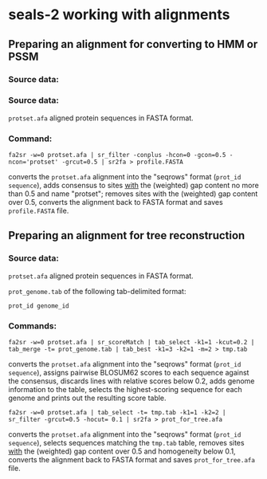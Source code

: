 # seals-2 working with alignments
## Preparing an alignment for converting to HMM or PSSM
### Source data:
### Source data:
`protset.afa` aligned protein sequences in FASTA format.
### Command:
```
fa2sr -w=0 protset.afa | sr_filter -conplus -hcon=0 -gcon=0.5 -ncon='protset' -grcut=0.5 | sr2fa > profile.FASTA
```
converts the `protset.afa` alignment into the "seqrows" format (`prot_id sequence`), adds consensus to sites [with](https://doi.org/10.1093/ve/veab015) the (weighted) gap content no more than 0.5 and name "protset"; removes sites with the (weighted) gap content over 0.5, converts the alignment back to FASTA format and saves `profile.FASTA` file.

## Preparing an alignment for tree reconstruction
### Source data:
`protset.afa` aligned protein sequences in FASTA format.

`prot_genome.tab` of the following tab-delimited format:
```
prot_id genome_id
```
### Commands:
```
fa2sr -w=0 protset.afa | sr_scoreMatch | tab_select -k1=1 -kcut=0.2 | tab_merge -t= prot_genome.tab | tab_best -k1=3 -k2=1 -m=2 > tmp.tab
```
converts the `protset.afa` alignment into the "seqrows" format (`prot_id sequence`), assigns pairwise BLOSUM62 scores to each sequence against the consensus, discards lines with relative scores below 0.2, adds genome information to the table, selects the highest-scoring sequence for each genome and prints out the resulting score table.
```
fa2sr -w=0 protset.afa | tab_select -t= tmp.tab -k1=1 -k2=2 | sr_filter -grcut=0.5 -hocut= 0.1 | sr2fa > prot_for_tree.afa
```
converts the `protset.afa` alignment into the "seqrows" format (`prot_id sequence`), selects sequences matching the `tmp.tab` table, removes sites [with](https://doi.org/10.1093/ve/veab015) the (weighted) gap content over 0.5 and homogeneity below 0.1, converts the alignment back to FASTA format and saves `prot_for_tree.afa` file.
